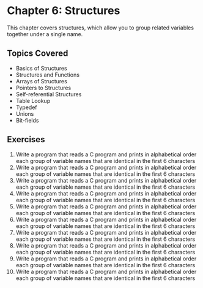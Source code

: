 # Chapter 6: Structures

This chapter covers structures, which allow you to group related variables together under a single name.

## Topics Covered
- Basics of Structures
- Structures and Functions
- Arrays of Structures
- Pointers to Structures
- Self-referential Structures
- Table Lookup
- Typedef
- Unions
- Bit-fields

## Exercises
1. Write a program that reads a C program and prints in alphabetical order each group of variable names that are identical in the first 6 characters
2. Write a program that reads a C program and prints in alphabetical order each group of variable names that are identical in the first 6 characters
3. Write a program that reads a C program and prints in alphabetical order each group of variable names that are identical in the first 6 characters
4. Write a program that reads a C program and prints in alphabetical order each group of variable names that are identical in the first 6 characters
5. Write a program that reads a C program and prints in alphabetical order each group of variable names that are identical in the first 6 characters
6. Write a program that reads a C program and prints in alphabetical order each group of variable names that are identical in the first 6 characters
7. Write a program that reads a C program and prints in alphabetical order each group of variable names that are identical in the first 6 characters
8. Write a program that reads a C program and prints in alphabetical order each group of variable names that are identical in the first 6 characters
9. Write a program that reads a C program and prints in alphabetical order each group of variable names that are identical in the first 6 characters
10. Write a program that reads a C program and prints in alphabetical order each group of variable names that are identical in the first 6 characters 